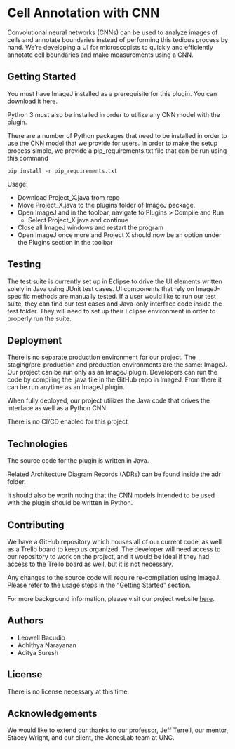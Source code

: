 
# Cell Annotation with CNN

Convolutional neural networks (CNNs) can be used to analyze images of cells and annotate boundaries instead of performing this tedious process by hand. We’re developing a UI for microscopists to quickly and efficiently annotate cell boundaries and make measurements using a CNN.

## Getting Started

You must have ImageJ installed as a prerequisite for this plugin. You can download it here.

Python 3 must also be installed in order to utilize any CNN model with the plugin.

There are a number of Python packages that need to be installed in order to use the CNN model that we provide for users. In order to make the setup process simple, we provide a pip_requirements.txt file that can be run using this command 

    pip install -r pip_requirements.txt 

Usage: 
+ Download Project_X.java from repo
+ Move Project_X.java to the plugins folder of ImageJ package.
+ Open ImageJ and in the toolbar, navigate to Plugins > Compile and Run
    + Select Project_X.java and continue
+ Close all ImageJ windows and restart the program
+ Open ImageJ once more and Project X should now be an option under the Plugins section in the toolbar

## Testing

The test suite is currently set up in Eclipse to drive the UI elements written solely in Java using JUnit test cases. UI components that rely on ImageJ-specific methods are manually tested. If a user would like to run our test suite, they can find our test cases and Java-only interface code inside the test folder. They will need to set up their Eclipse environment in order to properly run the suite.

## Deployment

There is no separate production environment for our project. The staging/pre-production and production environments are the same: ImageJ. Our project can be run only as an ImageJ plugin. Developers can run the code by compiling the .java file in the GitHub repo in ImageJ. From there it can be run anytime as an ImageJ plugin. 

When fully deployed, our project utilizes the Java code that drives the interface as well as a Python CNN.

There is no CI/CD enabled for this project

## Technologies

The source code for the plugin is written in Java.

Related Architecture Diagram Records (ADRs) can be found inside the adr folder. 

It should also be worth noting that the CNN models intended to be used with the plugin should be written in Python. 

## Contributing

We have a GitHub repository which houses all of our current code, as well as a Trello board to keep us organized. The developer will need access to our repository to work on the project, and it would be ideal if they had access to the Trello board as well, but it is not necessary.

Any changes to the source code will require re-compilation using ImageJ. Please refer to the usage steps in the “Getting Started” section.

For more background information, please visit our project website [here](https://tarheels.live/teamu/).

## Authors

+ Leowell Bacudio
+ Adhithya Narayanan
+ Aditya Suresh

## License

There is no license necessary at this time. 

## Acknowledgements

We would like to extend our thanks to our professor, Jeff Terrell, our mentor, Stacey Wright, and our client, the JonesLab team at UNC.  